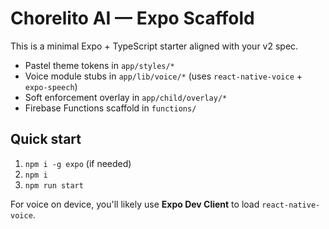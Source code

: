 # Chorelito AI — Expo Scaffold

This is a minimal Expo + TypeScript starter aligned with your v2 spec.
- Pastel theme tokens in `app/styles/*`
- Voice module stubs in `app/lib/voice/*` (uses `react-native-voice` + `expo-speech`)
- Soft enforcement overlay in `app/child/overlay/*`
- Firebase Functions scaffold in `functions/`

## Quick start
1) `npm i -g expo` (if needed)
2) `npm i`
3) `npm run start`

For voice on device, you'll likely use **Expo Dev Client** to load `react-native-voice`.
